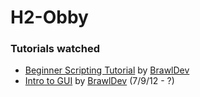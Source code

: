 # H2-Obby

### Tutorials watched
- <a href="https://www.youtube.com/watch?v=9MUgLaF22Yo&list=PLQ1Qd31Hmi3W_CGDzYOp7enyHlOuO3MtC">Beginner Scripting Tutorial</a> by <a href="https://www.youtube.com/@BrawlDevRBLX">BrawlDev</a> 
- <a href="https://www.youtube.com/watch?v=boFURxnptyY&list=PLQ1Qd31Hmi3Xnlu8u9hCYClLurMQYJIrz">Intro to GUI</a> by <a href="https://www.youtube.com/@BrawlDevRBLX">BrawlDev</a> (7/9/12 - ?)
